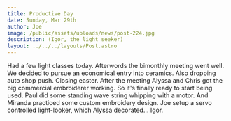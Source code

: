 ```yaml
---
title: Productive Day
date: Sunday, Mar 29th
author: Joe
image: /public/assets/uploads/news/post-224.jpg
description: (Igor, the light seeker)
layout: ../../../layouts/Post.astro
---
```


Had a few light classes today.  Afterwords the bimonthly meeting went well.  We decided to pursue an economical entry into ceramics.  Also dropping auto shop push.  Closing easter.  After the meeting Alyssa and Chris got the big commercial embroiderer working.  So it's finally ready to start being used.  Paul did some standing wave string whipping with a motor. And Miranda practiced some custom embroidery design. Joe setup a servo controlled light-looker, which Alyssa decorated...  Igor.

